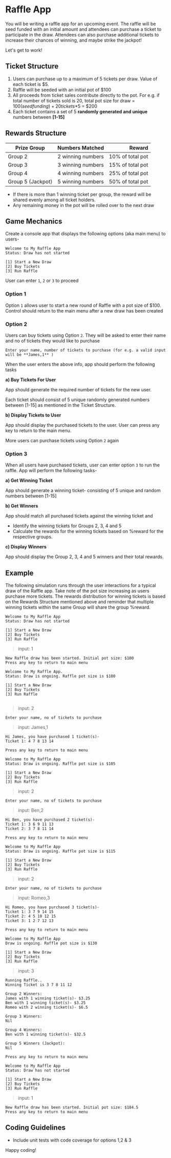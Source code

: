 # Raffle App

You will be writing a raffle app for an upcoming event. The raffle will be seed funded with an initial amount and attendees can purchase a ticket to participate in the draw. Attendees can also purchase additional tickets to increase their chances of winning, and maybe strike the jackpot!

Let's get to work!    

## Ticket Structure
1. Users can purchase up to a maximum of 5 tickets per draw. Value of each ticket is $5. 
2. Raffle will be seeded with an initial pot of $100
3. All proceeds from ticket sales contribute directly to the pot. For e.g. if total number of tickets sold is 20, total pot size for draw = $100 (seed funding) + 20 tickets*$5 = $200
4. Each ticket contains a set of 5 **randomly generated and unique** numbers between **[1-15]**

## Rewards Structure
| Prize Group       | Numbers Matched   | Reward           |
| ----------------- |:-----------------:| ----------------:|
| Group 2           | 2 winning numbers | 10% of total pot |
| Group 3           | 3 winning numbers | 15% of total pot |
| Group 4           | 4 winning numbers | 25% of total pot |
| Group 5 (Jackpot) | 5 winning numbers | 50% of total pot |

- If there is more than 1 winning ticket per group, the reward will be shared evenly among all ticket holders.
- Any remaining money in the pot will be rolled over to the next draw

## Game Mechanics

Create a console app that displays the following options (aka main menu) to users-
~~~
Welcome to My Raffle App
Status: Draw has not started

[1] Start a New Draw
[2] Buy Tickets
[3] Run Raffle
~~~

User can enter `1`, `2` or `3` to proceed

### Option 1
Option `1` allows user to start a new round of Raffle with a pot size of $100.
Control should return to the main menu after a new draw has been created

### Option 2
Users can buy tickets using Option `2`. They will be asked to enter their name and no of tickets they would like to purchase
~~~
Enter your name, number of tickets to purchase (for e.g. a valid input will be **James,1** )
~~~
When the user enters the above info, app should perform the following tasks

**a) Buy Tickets For User**

App should generate the required number of tickets for the new user. 

Each ticket should consist of 5 unique randomly generated numbers between [1-15] as mentioned in the Ticket Structure.

**b) Display Tickets to User**

App should display the purchased tickets to the user. User can press any key to return to the main menu.

More users can purchase tickets using Option `2` again

### Option 3
When all users have purchased tickets, user can enter option `3` to run the raffle. App will perform the following tasks-

**a) Get Winning Ticket**

App should generate a winning ticket- consisting of 5 unique and random numbers between [1-15]

**b) Get Winners**

App should match all purchased tickets against the winning ticket and 
- Identify the winning tickets for Groups 2, 3, 4 and 5
- Calculate the rewards for the winning tickets based on %reward for the respective groups. 

**c) Display Winners**

App should display the Group 2, 3, 4 and 5 winners and their total rewards.


## Example

The following simulation runs through the user interactions for a typical draw of the Raffle app. Take note of the pot size increasing as users purchase more tickets. The rewards distribution for winning tickets is based on the Rewards Structure mentioned above and reminder that multiple winning tickets within the same Group will share the group %reward.  

~~~
Welcome to My Raffle App
Status: Draw has not started

[1] Start a New Draw
[2] Buy Tickets
[3] Run Raffle
~~~
>input: 1

```
New Raffle draw has been started. Initial pot size: $100
Press any key to return to main menu
```
~~~
Welcome to My Raffle App. 
Status: Draw is ongoing. Raffle pot size is $100

[1] Start a New Draw
[2] Buy Tickets
[3] Run Raffle


~~~

>input: 2

~~~
Enter your name, no of tickets to purchase
~~~

>input: James,1

~~~
Hi James, you have purchased 1 ticket(s)-
Ticket 1: 4 7 8 13 14

Press any key to return to main menu
~~~

~~~
Welcome to My Raffle App
Status: Draw is ongoing. Raffle pot size is $105

[1] Start a New Draw
[2] Buy Tickets
[3] Run Raffle

~~~

>input: 2

~~~
Enter your name, no of tickets to purchase
~~~

>input: Ben,2

~~~
Hi Ben, you have purchased 2 ticket(s)-
Ticket 1: 3 6 9 11 13
Ticket 2: 3 7 8 11 14

Press any key to return to main menu
~~~

~~~
Welcome to My Raffle App
Status: Draw is ongoing. Raffle pot size is $115

[1] Start a New Draw
[2] Buy Tickets
[3] Run Raffle

~~~

>input: 2

~~~
Enter your name, no of tickets to purchase
~~~

>input: Romeo,3

~~~
Hi Romeo, you have purchased 3 ticket(s)-
Ticket 1: 3 7 9 14 15
Ticket 2: 4 5 10 12 15
Ticket 3: 1 2 7 12 13

Press any key to return to main menu
~~~

~~~
Welcome to My Raffle App
Draw is ongoing. Raffle pot size is $130

[1] Start a New Draw
[2] Buy Tickets
[3] Run Raffle

~~~

>input: 3

~~~
Running Raffle..
Winning Ticket is 3 7 8 11 12

Group 2 Winners:
James with 1 winning ticket(s)- $3.25
Ben with 1 winning ticket(s)- $3.25
Romeo with 2 winning ticket(s)- $6.5

Group 3 Winners:
Nil

Group 4 Winners:
Ben with 1 winning ticket(s)- $32.5

Group 5 Winners (Jackpot):
Nil

Press any key to return to main menu
~~~

~~~
Welcome to My Raffle App
Status: Draw has not started

[1] Start a New Draw
[2] Buy Tickets
[3] Run Raffle
~~~

>input: 1
```
New Raffle draw has been started. Initial pot size: $184.5
Press any key to return to main menu
```

## Coding Guidelines
- Include unit tests with code coverage for options 1,2 & 3 

Happy coding!
